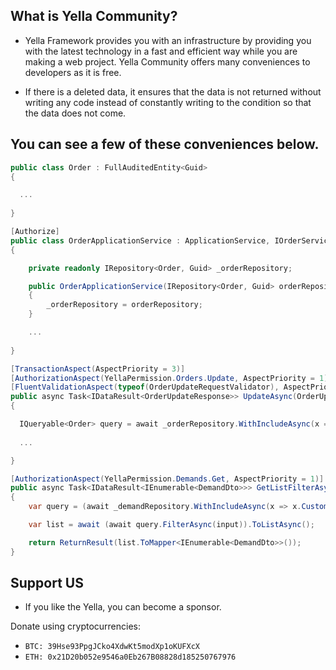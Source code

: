 ## What is Yella Community?

* Yella Framework provides you with an infrastructure by providing you with the latest technology in a fast and efficient way while you are making a web project. Yella Community offers many conveniences to developers as it is free.

* If there is a deleted data, it ensures that the data is not returned without writing any code instead of constantly writing to the condition so that the data does not come.

## You can see a few of these conveniences below.

```c#
public class Order : FullAuditedEntity<Guid> 
{

  ...
  
}
```

```c#
[Authorize]
public class OrderApplicationService : ApplicationService, IOrderService
{

    private readonly IRepository<Order, Guid> _orderRepository;

    public OrderApplicationService(IRepository<Order, Guid> orderRepository)
    {
        _orderRepository = orderRepository;
    }

    ...
    
}
```
```c#
[TransactionAspect(AspectPriority = 3)]
[AuthorizationAspect(YellaPermission.Orders.Update, AspectPriority = 1)]
[FluentValidationAspect(typeof(OrderUpdateRequestValidator), AspectPriority = 2)]
public async Task<IDataResult<OrderUpdateResponse>> UpdateAsync(OrderUpdateRequest input)
{

  IQueryable<Order> query = await _orderRepository.WithIncludeAsync(x => x.SalesRepresentative);
  
  ...

}
```

```c#
[AuthorizationAspect(YellaPermission.Demands.Get, AspectPriority = 1)]
public async Task<IDataResult<IEnumerable<DemandDto>>> GetListFilterAsync(List<IFilterInput> input)
{
    var query = (await _demandRepository.WithIncludeAsync(x => x.Customer);

    var list = await (await query.FilterAsync(input)).ToListAsync();

    return ReturnResult(list.ToMapper<IEnumerable<DemandDto>>());
}
```


## Support US

* If you like the Yella, you can become a sponsor.

Donate using cryptocurrencies:
- ```BTC: 39Hse93PpgJCko4XdwKt5modXp1oKUFXcX```
- ```ETH: 0x21D20b052e9546a0Eb267B08828d185250767976```


